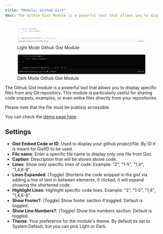 ```yaml
---
title: "Module: Github Gist"
desc: The Github Gist Module is a powerful tool that allows you to display specific files from any Git repository. This module is particularly useful for sharing code snippets, examples, or even entire files directly from your repositories.
---
```


<figure>
  <img src="github-gist-light.png" alt="Screenshot of Github Gist Module in Light Mode"/>
  <figcaption>Light Mode Github Gist Module</figcaption>
</figure>

<figure>
  <img src="github-gist-dark.png" alt="Screenshot of Github Gist Module in Dark Mode"/>
  <figcaption>Dark Mode Github Gist Module</figcaption>
</figure>

The Github Gist module is a powerful tool that allows you to display specific files from any Git repository. This module is particularly useful for sharing code snippets, examples, or even entire files directly from your repositories.

Please note that the file must be publicly accessible.

You can check the [demo page here](https://143910617.hs-sites-eu1.com/module-github).

## Settings

- **Gist Embed Code or ID**: Used to display your github project/file. By ID it is meant for GistID to be used.
- **File name**: Enter a specific file name to display only one file from Gist.
- **Caption**: Description that will be shown above code.
- **Lines**: Show only specific lines of code. Example: "2", "1-5", "1,4", "1,4,6-8".
- **Lines Expanded**: (Toggle) Shortens the code snipped in the gist via adding a line of text in between elements, if clicked, it will expand showing the shortened code.
- **Highlight Lines**: Highlight specific code lines. Example: "2", "1-5", "1,4", "1,4,6-8".
- **Show Footer?**: (Toggle) Show footer section if toggled. Default is toggled.
- **Show Line Numbers?**: (Toggle) Show line numbers section. Default is toggled.
- **Theme**: Your preference for the module's theme. By default its set to System Default, but you can pick Light or Dark.
